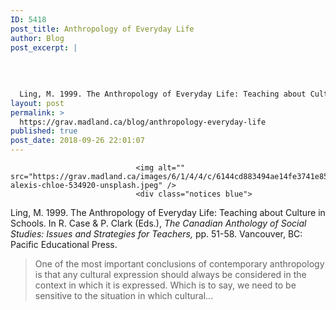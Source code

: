 ```yaml
---
ID: 5418
post_title: Anthropology of Everyday Life
author: Blog
post_excerpt: |
  
  
  
  
  Ling, M. 1999. The Anthropology of Everyday Life: Teaching about Culture in Schools. In R. Case &amp; P. Clark (Eds.), The Canadian Anthology of Social Studies: Issues ...
layout: post
permalink: >
  https://grav.madland.ca/blog/anthropology-everyday-life
published: true
post_date: 2018-09-26 22:01:07
---
```


                
                                <img alt="" src="https://grav.madland.ca/images/6/1/4/4/c/6144cd883494ae14fe3741e857111d12cb3165b2-alexis-chloe-534920-unsplash.jpeg" />
                                <div class="notices blue">
<p>Ling, M. 1999. The Anthropology of Everyday Life: Teaching about Culture in Schools. In R. Case &amp; P. Clark (Eds.), <em>The Canadian Anthology of Social Studies: Issues and Strategies for Teachers,</em> pp. 51-58. Vancouver, BC: Pacific Educational Press.</p>
</div><blockquote>
<p>One of the most important conclusions of contemporary anthropology is that any cultural expression should always be considered in the context in which it is expressed. Which is to say, we need to be sensitive to
the situation in which cultural...</p></blockquote>